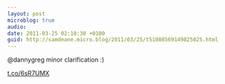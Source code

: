 ```yaml
---
layout: post
microblog: true
audio: 
date: 2011-03-25 02:10:38 +0100
guid: http://samdeane.micro.blog/2011/03/25/t51088569149825025.html
---
```

@dannygreg minor clarification :)

[t.co/6sR7UMX](http://t.co/6sR7UMX)
